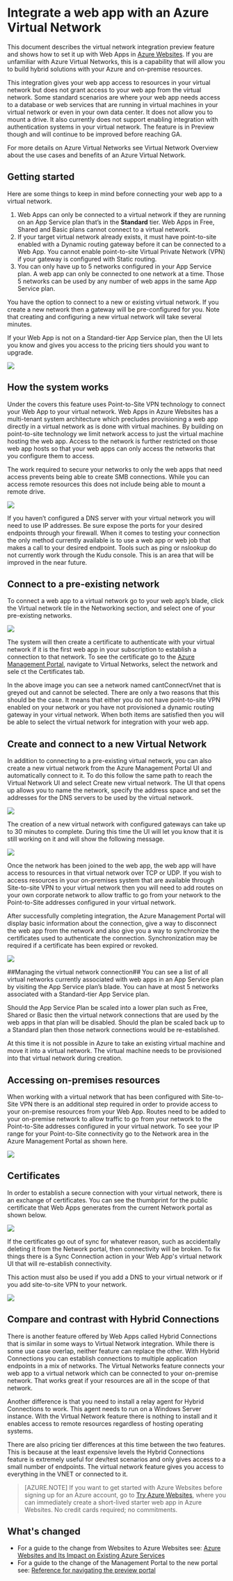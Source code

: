 <!--Not suitable for Mooncake-->

<properties 
	pageTitle="Integrate a web app with an Azure Virtual Network" 
	description="Shows you how to connect an Azure web app in Azure Websites to a new or existing Azure virtual network" 
	services="app-service\web" 
	documentationCenter="" 
	authors="cephalin" 
	manager="wpickett" 
	editor=""/>

<tags 
	ms.service="app-service-web" 
	ms.date="08/11/2015" 
	wacn.date=""/>

# Integrate a web app with an Azure Virtual Network #
This document describes the virtual network integration preview feature and shows how to set it up with Web Apps in [Azure Websites](/documentation/services/web-sites/).  If you are unfamiliar with Azure Virtual Networks, this is a capability that will allow you to build hybrid solutions with your Azure and on-premise resources.  

This integration gives your web app access to resources in your virtual network but does not grant access to your web app from the virtual network.  Some standard scenarios are where your web app needs access to a database or web services that are running in virtual machines in your virtual network or even in your own data center.  It does not allow you to mount a drive.  It also currently does not support enabling integration with authentication systems in your virtual network.  The feature is in Preview though and will continue to be improved before reaching GA.

For more details on Azure Virtual Networks see Virtual Network Overview about the use cases and benefits of an Azure Virtual Network.

## Getting started ##
Here are some things to keep in mind before connecting your web app to a virtual network.

1.	Web Apps can only be connected to a virtual network if they are running on an App Service plan that’s in the **Standard** tier.  Web Apps in Free, Shared and Basic plans cannot connect to a virtual network.
2.	If your target virtual network already exists, it must have point-to-site enabled with a Dynamic routing gateway before it can be connected to a Web App.  You cannot enable point-to-site Virtual Private Network (VPN) if your gateway is configured with Static routing.
3.	You can only have up to 5 networks configured in your App Service plan.  A web app can only be connected to one network at a time.  Those 5 networks can be used by any number of web apps in the same App Service plan.  

You have the option to connect to a new or existing virtual network.  If you create a new network then a gateway will be pre-configured for you.  Note that creating and configuring a new virtual network will take several minutes.  

If your Web App is not on a Standard-tier App Service plan, then the UI lets you know and gives you access to the pricing tiers should you want to upgrade.

![](./media/web-sites-integrate-with-vnet/upgrade-to-standard.png) 

## How the system works ##
Under the covers this feature uses Point-to-Site VPN technology to connect your Web App to your virtual network.  Web Apps in Azure Websites has a multi-tenant system architecture which precludes provisioning a web app directly in a virtual network as is done with virtual machines.  By building on point-to-site technology we limit network access to just the virtual machine hosting the web app.  Access to the network is further restricted on those web app hosts so that your web apps can only access the networks that you configure them to access.  

The work required to secure your networks to only the web apps that need access prevents being able to create SMB connections.  While you can access remote resources this does not include being able to mount a remote drive.

![](./media/web-sites-integrate-with-vnet/how-it-works.png)
 
If you haven’t configured a DNS server with your virtual network you will need to use IP addresses.  Be sure expose the ports for your desired endpoints through your firewall.  When it comes to testing your connection the only method currently available is to use a web app or web job that makes a call to your desired endpoint.  Tools such as ping or nslookup do not currently work through the Kudu console.  This is an area that will be improved in the near future.  

## Connect to a pre-existing network ##
To connect a web app to a virtual network go to your web app’s blade, click the Virtual network tile in the Networking section, and select one of your pre-existing networks.

![](./media/web-sites-integrate-with-vnet/connect-to-existing-vnet.png)
 
The system will then create a certificate to authenticate with your virtual network if it is the first web app in your subscription to establish a connection to that network.  To see the certificate go to the [Azure Management Portal](https://manage.windowsazure.cn/), navigate to Virtual Networks, select the network and sele	ct the Certificates tab.  

In the above image you can see a network named cantConnectVnet that is greyed out and cannot be selected.  There are only a two reasons that this should be the case.  It means that either you do not have point-to-site VPN enabled on your network or you have not provisioned a dynamic routing gateway in your virtual network.  When both items are satisfied then you will be able to select the virtual network for integration with your web app.

## Create and connect to a new Virtual Network ##
In addition to connecting to a pre-existing virtual network, you can also create a new virtual network from the Azure Management Portal UI and automatically connect to it.  To do this follow the same path to reach the Virtual Network UI and select Create new virtual network.  The UI that opens up allows you to name the network, specify the address space and set the addresses for the DNS servers to be used by the virtual network.

![](./media/web-sites-integrate-with-vnet/create-new-vnet.png)
 
The creation of a new virtual network with configured gateways can take up to 30 minutes to complete.  During this time the UI will let you know that it is still working on it and will show the following message.

![](./media/web-sites-integrate-with-vnet/new-vnet-progress.png)

Once the network has been joined to the web app, the web app will have access to resources in that virtual network over TCP or UDP.  If you wish to access resources in your on-premises system that are available through Site-to-site VPN to your virtual network then you will need to add routes on your own corporate network to allow traffic to go from your network to the Point-to-Site addresses configured in your virtual network.

After successfully completing integration, the Azure Management Portal will display basic information about the connection, give a way to disconnect the web app from the network and also give you a way to synchronize the certificates used to authenticate the connection.  Synchronization may be required if a certificate has been expired or revoked.  

![](./media/web-sites-integrate-with-vnet/vnet-status-portal.png)

##Managing the virtual network connection##
You can see a list of all virtual networks currently associated with web apps in an App Service plan by visiting the App Service plan’s blade.  You can have at most 5 networks associated with a Standard-tier App Service plan.

Should the App Service Plan be scaled into a lower plan such as Free, Shared or Basic then the virtual network connections that are used by the web apps in that plan will be disabled.  Should the plan be scaled back up to a Standard plan then those network connections would be re-established.

At this time it is not possible in Azure to take an existing virtual machine and move it into a virtual network.  The virtual machine needs to be provisioned into that virtual network during creation.  

## Accessing on-premises resources ##
When working with a virtual network that has been configured with Site-to-Site VPN there is an additional step required in order to provide access to your on-premise resources from your  Web App.  Routes need to be added to your on-premise network to allow traffic to go from your network to the Point-to-Site addresses configured in your virtual network.  To see your IP range for your Point-to-Site connectivity go to the Network area in the Azure Management Portal as shown here.

![](./media/web-sites-integrate-with-vnet/vpn-to-onpremise.png)

## Certificates ##
In order to establish a secure connection with your virtual network, there is an exchange of certificates.  You can see the thumbprint for the public certificate that Web Apps generates from the current Network portal as shown below.  

![](./media/web-sites-integrate-with-vnet/vpn-to-onpremise-certificate.png)

If the certificates go out of sync for whatever reason, such as accidentally deleting it from the Network portal, then connectivity will be broken.  To fix things there is a Sync Connection action in your Web App's virtual network UI that will re-establish connectivity.

This action must also be used if you add a DNS to your virtual network or if you add site-to-site VPN to your network.  

![](./media/web-sites-integrate-with-vnet/vnet-sync-connection.png)

## Compare and contrast with Hybrid Connections ##
There is another feature offered by Web Apps called Hybrid Connections that is similar in some ways to Virtual Network integration.  While there is some use case overlap, neither feature can replace the other.  With Hybrid Connections you can establish connections to multiple application endpoints in a mix of networks.  The Virtual Networks feature connects your web app to a virtual network which can be connected to your on-premise network.  That works great if your resources are all in the scope of that network.  

Another difference is that you need to install a relay agent for Hybrid Connections to work.  This agent needs to run on a Windows Server instance.  With the Virtual Network feature there is nothing to install and it enables access to remote resources regardless of hosting operating systems.  

There are also pricing tier differences at this time between the two features.  This is because at the least expensive levels the Hybrid Connections feature is extremely useful for dev/test scenarios and only gives access to a small number of endpoints.  The virtual network feature gives you access to everything in the VNET or connected to it.  

>[AZURE.NOTE] If you want to get started with Azure Websites before signing up for an Azure account, go to [Try Azure Websites](http://go.microsoft.com/fwlink/?LinkId=523751), where you can immediately create a short-lived starter web app in Azure Websites. No credit cards required; no commitments.

## What's changed
* For a guide to the change from Websites to Azure Websites see: [Azure Websites and Its Impact on Existing Azure Services](/documentation/services/web-sites/)
* For a guide to the change of the Management Portal to the new portal see: [Reference for navigating the preview portal](https://manage.windowsazure.cn/)
 